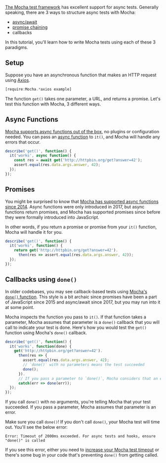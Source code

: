 [The Mocha test framework](https://www.npmjs.com/package/mocha) has excellent support for async tests. Generally speaking, there are 3 ways to structure async tests with Mocha:

- [async/await](http://thecodebarbarian.com/common-async-await-design-patterns-in-node.js.html)
- [promise chaining](http://thecodebarbarian.com/the-80-20-guide-to-promises-in-node-js.html)
- callbacks

In this tutorial, you'll learn how to write Mocha tests using each of these 3 paradigms.

Setup
-----

Suppose you have an asynchronous function that makes an HTTP request using [Axios](https://www.npmjs.com/package/axios).

```javascript
[require:Mocha.*axios example]
```

The function `get()` takes one parameter, a URL, and returns a promise. Let's test this function with Mocha, 3 different ways.

Async Functions
---------------

[Mocha supports async functions out of the box](http://thecodebarbarian.com/using-async-await-with-mocha-express-and-mongoose#mocha), no plugins or configuration needed. You can pass an [async function](https://developer.mozilla.org/en-US/docs/Web/JavaScript/Reference/Statements/async_function) to `it()`, and Mocha will handle any errors that occur.

```javascript
describe('get()', function() {
  it('works', async function() {
    const res = await get('http://httpbin.org/get?answer=42');
    assert.equal(res.data.args.answer, 42);
  });
});
```

Promises
--------

You might be surprised to know that [Mocha has supported async functions since 2014](https://github.com/mochajs/mocha/blob/master/CHANGELOG.md#1180--2014-03-13). Async functions were only introduced in 2017, but async functions return promises, and Mocha has supported promises since before they were formally introduced into JavaScript.

In other words, if you return a promise or promise from your `it()` function, Mocha will handle it for you.

```javascript
describe('get()', function() {
  it('works', function() {
    return get('http://httpbin.org/get?answer=42').
      then(res => assert.equal(res.data.args.answer, 42));
  });
});
```

Callbacks using `done()`
------------------------

In older codebases, you may see callback-based tests using [Mocha's `done()` function](https://mochajs.org/#asynchronous-code). This style is a bit archaic since promises have been a part of JavaScript since 2015 and async/await since 2017, but you may run into it at some point.

Mocha inspects the function you pass to `it()`. If that function takes a parameter, Mocha assumes that parameter is a `done()` callback that you will call to indicate your test is done. Here's how you would test the `get()` function using Mocha's `done()` callback.

```javascript
describe('get()', function() {
  it('works', function(done) {
    get('http://httpbin.org/get?answer=42').
      then(res => {
        assert.equal(res.data.args.answer, 42);
        // `done()` with no parameters means the test succeeded
        done();
      }).
      // If you pass a parameter to `done()`, Mocha considers that an error
      catch(err => done(err));
  });
});
```

If you call `done()` with no arguments, you're telling Mocha that your test succeeded. If you pass a parameter, Mocha assumes that parameter is an error.

Make sure you call `done()`! If you don't call `done()`, your Mocha test will time out. You'll see the below error:

```
Error: Timeout of 2000ms exceeded. For async tests and hooks, ensure "done()" is called
```

If you see this error, either you need to [increase your Mocha test timeout](https://mochajs.org/#test-level) or there's some bug in your code that's preventing `done()` from getting called.